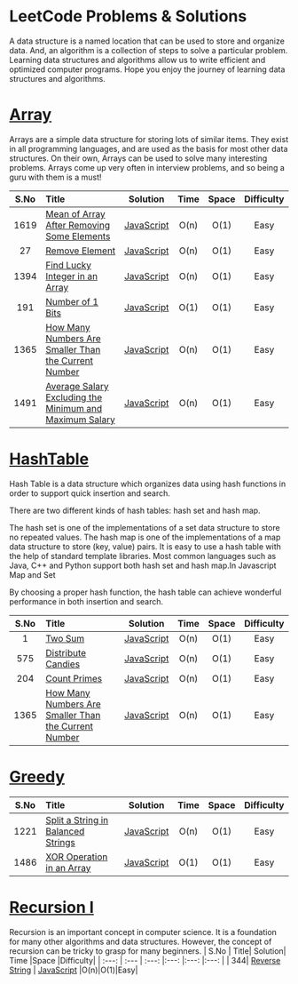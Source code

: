 # LeetCode Problems & Solutions
A data structure is a named location that can be used to store and organize data. And, an algorithm is a collection of steps to solve a particular problem. Learning data structures and algorithms allow us to write efficient and optimized computer programs.
Hope you enjoy the journey of learning data structures and algorithms.


# [Array](https://leetcode.com/explore/featured/card/fun-with-arrays/)

Arrays are a simple data structure for storing lots of similar items. They exist in all programming languages, and are used as the basis for most other data structures. On their own, Arrays can be used to solve many interesting problems. Arrays come up very often in interview problems, and so being a guru with them is a must!


| S.No | Title| Solution| Time |Space |Difficulty|
|  :---:        |     :---      |   :---: |:---: |:---: |:---: |
| 1619 | [Mean of Array After Removing Some Elements](https://leetcode.com/problems/mean-of-array-after-removing-some-elements/) | [JavaScript](https://github.com/kondalraodurgam/LeetCode-Solutions/blob/main/Alogorithms/Array/easy/trimMean.js)  |O(n)|O(1)|Easy|
| 27 | [Remove Element](https://leetcode.com/problems/remove-element/) | [JavaScript](https://github.com/kondalraodurgam/LeetCode-Solutions/blob/main/Alogorithms/Array/easy/27.RemoveElement.js)  |O(n)|O(1)|Easy|
| 1394 | [Find Lucky Integer in an Array](https://leetcode.com/problems/find-lucky-integer-in-an-array/) | [JavaScript](https://github.com/kondalraodurgam/LeetCode-Solutions/blob/main/Alogorithms/Array/easy/1394.%20FindLuckyIntegerInAnArray.Js)  |O(n)|O(1)|Easy|
| 191 | [Number of 1 Bits](https://leetcode.com/problems/number-of-1-bits/) | [JavaScript](https://github.com/kondalraodurgam/LeetCode-Solutions/blob/main/Alogorithms/Array/easy/191.NumberOf1Bits.js)  |O(1)|O(1)|Easy|
| 1365| [ How Many Numbers Are Smaller Than the Current Number](https://leetcode.com/problems/how-many-numbers-are-smaller-than-the-current-number/) | [JavaScript](https://github.com/kondalraodurgam/LeetCode-Solutions/blob/main/Alogorithms/Array/easy/1365.%20How%20Many%20Numbers%20Are%20Smaller%20Than%20the%20Current%20Number.js)  |O(n)|O(1)|Easy|
| 1491| [ Average Salary Excluding the Minimum and Maximum Salary](https://leetcode.com/problems/average-salary-excluding-the-minimum-and-maximum-salary/) | [JavaScript](https://github.com/kondalraodurgam/LeetCode-Solutions/blob/main/Alogorithms/Array/easy/1491.%20Average%20Salary%20Excluding%20the%20Minimum%20and%20Maximum%20Salary.js)  |O(n)|O(1)|Easy|


# [HashTable](https://leetcode.com/explore/learn/card/hash-table/)
Hash Table is a data structure which organizes data using hash functions in order to support quick insertion and search.

There are two different kinds of hash tables: hash set and hash map.

The hash set is one of the implementations of a set data structure to store no repeated values.
The hash map is one of the implementations of a map data structure to store (key, value) pairs.
It is easy to use a hash table with the help of standard template libraries. Most common languages such as Java, C++ and Python support both hash set and hash map.In Javascript Map and Set 

By choosing a proper hash function, the hash table can achieve wonderful performance in both insertion and search.

| S.No | Title| Solution| Time |Space |Difficulty|
|  :---:        |     :---      |   :---: |:---: |:---: |:---: |
| 1 | [Two Sum](https://leetcode.com/problems/two-sum/) | [JavaScript](https://github.com/kondalraodurgam/LeetCode-Solutions/blob/main/Alogorithms/Hash/easy/1.TwoSum.js)  |O(n)|O(1)|Easy|
| 575 | [Distribute Candies ](https://leetcode.com/problems/distribute-candies/) | [JavaScript](https://github.com/kondalraodurgam/LeetCode-Solutions/blob/main/Alogorithms/Hash/easy/575.distribute_Candies.js)  |O(n)|O(1)|Easy|
| 204 | [Count Primes](https://leetcode.com/problems/count-primes/) | [JavaScript](https://github.com/kondalraodurgam/LeetCode-Solutions/blob/main/Alogorithms/Hash/easy/204.countPrime.js)  |O(n)|O(1)|Easy|
| 1365 | [How Many Numbers Are Smaller Than the Current Number](https://leetcode.com/problems/how-many-numbers-are-smaller-than-the-current-number/) | [JavaScript](https://github.com/kondalraodurgam/LeetCode-Solutions/blob/main/Alogorithms/Hash/easy/1365.HowManyNumbersAreSmallerThantheCurrentNumber.js)  |O(n)|O(1)|Easy|


# [Greedy](https://leetcode.com/tag/greedy/)

| S.No | Title| Solution| Time |Space |Difficulty|
|  :---:        |     :---      |   :---: |:---: |:---: |:---: |
| 1221| [Split a String in Balanced Strings](https://leetcode.com/problems/split-a-string-in-balanced-strings/) | [JavaScript](https://github.com/kondalraodurgam/LeetCode-Solutions/blob/main/Alogorithms/greedy/easy/1221.SplitAStringInBalancedStrings.js)  |O(n)|O(1)|Easy|
| 1486| [ XOR Operation in an Array](https://leetcode.com/problems/xor-operation-in-an-array/) | [JavaScript](https://github.com/kondalraodurgam/LeetCode-Solutions/blob/main/Alogorithms/greedy/easy/1486.XOROperationInAnArray.js)  |O(1)|O(1)|Easy|


# [Recursion I](https://leetcode.com/explore/learn/card/recursion-i/250/principle-of-recursion/)
Recursion is an important concept in computer science. It is a foundation for many other algorithms and data structures. However, the concept of recursion can be tricky to grasp for many beginners.
| S.No | Title| Solution| Time |Space |Difficulty|
|  :---:        |     :---      |   :---: |:---: |:---: |:---: |
| 344| [Reverse String](https://leetcode.com/explore/learn/card/recursion-i/250/principle-of-recursion/1440/) | [JavaScript](https://github.com/kondalraodurgam/LeetCode-Solutions/blob/main/Alogorithms/Recursive/344.Reverse%20String%202.js)  |O(n)|O(1)|Easy|



